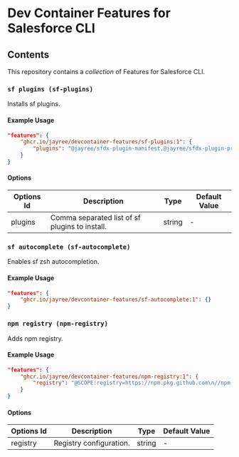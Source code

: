 # Dev Container Features for Salesforce CLI
## Contents

This repository contains a _collection_ of Features for Salesforce CLI.

### `sf plugins (sf-plugins)`

Installs sf plugins.

#### Example Usage

```json
"features": {
    "ghcr.io/jayree/devcontainer-features/sf-plugins:1": {
        "plugins": "@jayree/sfdx-plugin-manifest,@jayree/sfdx-plugin-prettier"
    }
}
```

#### Options

| Options Id | Description | Type | Default Value |
|-----|-----|-----|-----|
| plugins | Comma separated list of sf plugins to install. | string | - |

### `sf autocomplete (sf-autocomplete)`

Enables sf zsh autocompletion.

#### Example Usage

```json
"features": {
    "ghcr.io/jayree/devcontainer-features/sf-autocomplete:1": {}
}
```

### `npm registry (npm-registry)`

Adds npm registry.

#### Example Usage

```json
"features": {
    "ghcr.io/jayree/devcontainer-features/npm-registry:1": {
        "registry": "@SCOPE:registry=https://npm.pkg.github.com\n//npm.pkg.github.com/:_authToken=${localEnv:GITHUB_TOKEN}"
    }
}
```

#### Options

| Options Id | Description | Type | Default Value |
|-----|-----|-----|-----|
| registry | Registry configuration. | string | - |

